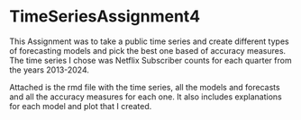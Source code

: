 # TimeSeriesAssignment4

This Assignment was to take a public time series and create different types of forecasting models and pick the best one based of accuracy measures. The time series I chose was Netflix Subscriber counts for each quarter from the years 2013-2024.

Attached is the rmd file with the time series, all the models and forecasts and all the accuracy measures for each one. It also includes explanations for each model and plot that I created. 
